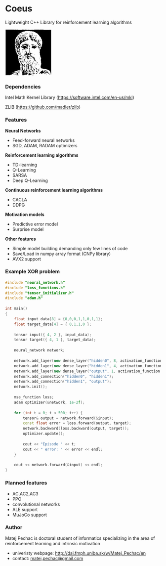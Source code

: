 # Coeus

Lightweight C++ Library for reinforcement learning algorithms

![](https://raw.githubusercontent.com/Iskandor/Coeus/master/Logo/logo.jpg)

### Dependencies
Intel Math Kernel Library (https://software.intel.com/en-us/mkl)

ZLIB (https://github.com/madler/zlib)

### Features
**Neural Networks**
- Feed-forward neural networks
- SGD, ADAM, RADAM optimizers

**Reinforcement learning algorithms**
- TD-learning
- Q-Learning
- SARSA
- Deep Q-Learning

**Continuous reinforcement learning algorithms**
- CACLA
- DDPG
 
**Motivation models**
- Predictive error model
- Surprise model
 
**Other features**
- Simple model building demanding only few lines of code
- Save/Load in numpy array format (CNPy library)
- AVX2 support

### Example XOR problem
```cpp
#include "neural_network.h"
#include "loss_functions.h"
#include "tensor_initializer.h"
#include "adam.h"

int main()
{
	float input_data[8] = {0,0,0,1,1,0,1,1};
	float target_data[4] = { 0,1,1,0 };

	tensor input({ 4, 2 }, input_data);
	tensor target({ 4, 1 }, target_data);

	neural_network network;

	network.add_layer(new dense_layer("hidden0", 8, activation_function::sigmoid(), tensor_initializer::lecun_uniform(), { 2 }));
	network.add_layer(new dense_layer("hidden1", 4, activation_function::sigmoid(), tensor_initializer::lecun_uniform()));
	network.add_layer(new dense_layer("output", 1, activation_function::sigmoid(), tensor_initializer::lecun_uniform()));
	network.add_connection("hidden0", "hidden1");
	network.add_connection("hidden1", "output");
	network.init();

	mse_function loss;
	adam optimizer(&network, 1e-2f);

	for (int t = 0; t < 500; t++) {
		tensor& output = network.forward(&input);
		const float error = loss.forward(output, target);
		network.backward(loss.backward(output, target));
		optimizer.update();

		cout << "Episode " << t;
		cout << " error: " << error << endl;
	}

	cout << network.forward(&input) << endl;
}
```

### Planned features
- AC,AC2,AC3
- PPO
- convolutional networks
- ALE support
- MuJoCo support
 
### Author
Matej Pechac is doctoral student of informatics specializing in the area of reinforcement learning and intrinsic motivation
- univeristy webpage: http://dai.fmph.uniba.sk/w/Matej_Pechac/en
- contact: matej.pechac@gmail.com
